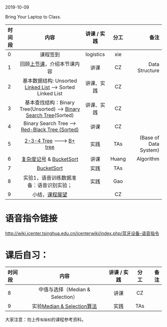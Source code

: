 2019-10-09

Bring Your Laptop to Class. 

|时间段     |  内容    | 讲课 / 实践     |  分工  |  备注       |
| :---      |   :----:    |   :----:    |    :----:    | ---: |
|   0       |  课程签到     |  logistics   |     xie     |        |
|   1       |  回顾[上节课](../WW3/WW3-Plan.md)，介绍本节课内容     |  讲课    |     CZ     |   Data Structure      |
|   2       |  基本数据结构: Unsorted [Linked List](linked-list-test.ipynb) --> Sorted Linked List |     讲课、实践       |     CZ       |         | 
|   3       |  基本查找结构：Binary Tree(Unsorted) --> [Binary Search Tree](BinarySearchTrees.ipynb)(Sorted)|    讲课、实践   |  CZ     |          |
|   4       |  Binary Search Tree --> [Red-Black Tree (Sorted)](https://www.cs.princeton.edu/~rs/talks/LLRB/)      |  讲课    |     CZ     |         |
|   5       |  [2-3-4 Tree](2-3-4-Tree.pdf) ---> [B+ tree](../cs245-2017/CS245-Notes4-B-trees.pdf)   |  实践    |     TAs     |  (Base of Data System)     | 
|   6       |  [复杂度记号](./%E5%A4%8D%E6%9D%82%E5%BA%A6%E8%AE%B0%E5%8F%B7.pdf) & [BucketSort](../WW4#%E6%A1%B6%E6%8E%92%E5%BA%8F%E8%AF%BE%E4%BB%B6)      |  讲课    |     Huang     |   Algorithm      |
|   7       |   [BucketSort](../cs161-2018/lecture6_bucketSort.ipynb)  |  实践    |     TAs     |         |
|   8       |  实验1，语音训练数据准备：语音识别实验；           | 实践   | Gao    |     |   
|   9       | 小结，[课程展望](../WW6/WW6-Plan.md) |   | CZ |  |       



# 语音指令链接
http://wiki.icenter.tsinghua.edu.cn/icenterwiki/index.php/蓝牙设备-语音指令 



# 课后自习：

|时间段     |  内容    | 讲课 / 实践     |  分工  |备注       |
| :---      |   :----:    |   :----:    |    :----:    |       ---: |
|   8       | 中值与选择（Median & Selection）      |  讲课    |     CZ     |         |
|   9       | 实验[Median & Selection算法](../cs161-2018/lecture4_median_selection.ipynb)       |  实践    |     TAs     |         |


大家注意：勿上传``有版权``的课程参考资料。
